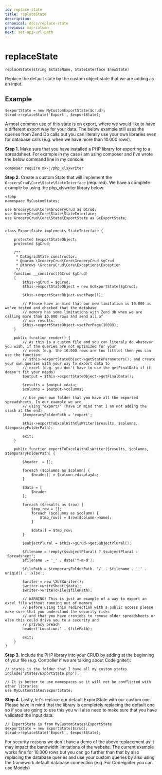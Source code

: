 ```yaml
---
id: replace-state
title: replaceState
description: 
canonical: docs/replace-state
previous: map-column
next: set-api-url-path
---
```


# replaceState

<pre><code class="language-php">replaceState(string $stateName, StateInterface $newState)</code></pre>
Replace the default state by the custom object state that we are adding as an input.

## Example

<pre><code class="language-php">$exportState = new MyCustomExportState($crud);
$crud->replaceState('Export', $exportState);</code></pre>

A most common use of this state is on export, where we would like to have a different export way for your data. The below example still uses the queries from Zend Db calls but you can literally use your own libraries even for database calls (e.g. when we have more than 10.000 rows).

<strong>Step 1.</strong> Make sure that you have installed a PHP library for exporting to a spreadsheet. For example in my case i am using composer and I've wrote the below command line in my console:

<pre><code class="language-bash">composer require mk-j/php_xlsxwriter</code></pre>

<strong>Step 2.</strong> Create a custom State that will implement the <code>GroceryCrud\Core\State\StateInterface</code> (required). We have a complete example by using the php_xlswriter library below:

<pre><code class="language-php">&lt;?php
namespace MyCustomStates;

use GroceryCrud\Core\GroceryCrud as GCrud;
use GroceryCrud\Core\State\StateInterface;
use GroceryCrud\Core\State\ExportState as GcExportState;


class ExportState implements StateInterface {

    protected $exportStateObject;
    protected $gCrud;

    /**
     * DatagridState constructor.
     * @param \GroceryCrud\Core\GroceryCrud $gCrud
     * @throws \GroceryCrud\Core\Exceptions\Exception
     */
    function __construct(GCrud $gCrud)
    {
        $this->gCrud = $gCrud;
        $this->exportStateObject = new GcExportState($gCrud);

        $this->exportStateObject->setPage(1);

        // Please have in mind that our new limitation is 10.000 as we've tested and checked that the database
        // memory has some limitations with Zend db when we are calling more than 10.000 rows and send all of
        // our results.
        $this->exportStateObject->setPerPage(10000);
    }

    public function render() {
        // As this is a custom file and you can literaly do whatever you wish, if the queries are not optimized for your
        // needs (e.g. the 10.000 rows are too little) then you can use the function:
        // $this->exportStateObject->getStateParameters(); and create your own queries with your way to export data to
        // excel (e.g. you don't have to use the getFinalData if it doesn't fit your needs)
        $output = $this->exportStateObject->getFinalData();

        $results = $output->data;
        $columns = $output->columns;
        
        // Use your own folder that you have all the exported spreadsheets. In our example we are 
        // using "export/" (have in mind that I am not adding the slash at the end)
        $temporaryFolderPath = 'export';

        $this->exportToExcelWithXlsWriter($results, $columns, $temporaryFolderPath);

        exit;
    }

    public function exportToExcelWithXlsWriter($results, $columns, $temporaryFolderPath) {

        $header  = [];

        foreach ($columns as $column) {
            $header[] = $column->displayAs;
        }

        $data = [
            $header
        ];

        foreach ($results as $row) {
            $tmp_row = [];
            foreach ($columns as $column) {
                $tmp_row[] = $row[$column->name];
            }

            $data[] = $tmp_row;
        }

        $subjectPlural = $this->gCrud->getSubjectPlural();

        $filename = !empty($subjectPlural) ? $subjectPlural : 'Spreadsheet';
        $filename .= '_' . date('Y-m-d');

        $filePath = $temporaryFolderPath. '/' . $filename . '_' . uniqid() .'.xlsx';

        $writer = new \XLSXWriter();
        $writer->writeSheet($data);
        $writer->writeToFile($filePath);

        // WARNING! This is just an example of a way to export an excel file without running out of memory
        // Before using this redirection with a public access please make sure that you understand the security risks
        // and that you have cronjobs to remove older spreadsheets or else this could drive you to a security and
        // privacy breach
        header('Location:' . $filePath);

        exit;
    }
}
</code></pre>
<strong>Step 3.</strong> Include the PHP library into your CRUD by adding at the beginning of your file (e.g. Controller if we are talking about Codeigniter):

<pre><code class="language-php">// states is the folder that I have all my custom states
include('states/ExportState.php');

// It is better to use namespaces so it will not be conflicted with other libraries
use MyCustomStates\ExportState;</code></pre>

<strong>Step 4.</strong> Lastly, let's replace our default ExportState with our custom one. Please have in mind that the library is completely replacing the default one so if you are going to use this you will also need to make sure that you have validated the input data:


<pre><code class="language-php">// ExportState is from MyCustomStates\ExportState
$exportState = new ExportState($crud);
$crud->replaceState('Export', $exportState);</code></pre>

For security reasons we don't have a demo of the above replacement as it may impact the bandwidth limitations of the website. The current example works fine for 10.000 rows but you can go further than that by also replacing the database queries and use your custom queries by also using the framework default database connection (e.g. For Codeigniter you can use Models)
